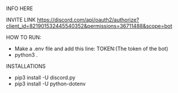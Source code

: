 INFO HERE


INVITE LINK
https://discord.com/api/oauth2/authorize?client_id=821901532445540352&permissions=36711488&scope=bot


HOW TO RUN:
- Make a .env file and add this line: TOKEN:(The token of the bot)
- python3 .

INSTALLATIONS

- pip3 install -U discord.py
- pip3 install -U python-dotenv
